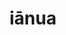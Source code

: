---
title: iānua
meaning: door
ch: 9
pos: noun
stem: iānu
genend: ae
genhyph: -ae
abbgender: f.
abbgender2: fem.
gender: feminine
declension: first
derivative: January
---